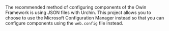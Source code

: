 The recommended method of configuring components of the Owin Framework is using
JSON files with Urchin. This project allows you to choose to use the Microsoft
Configuration Manager instead so that you can configure components using the
`web.config` file instead.
